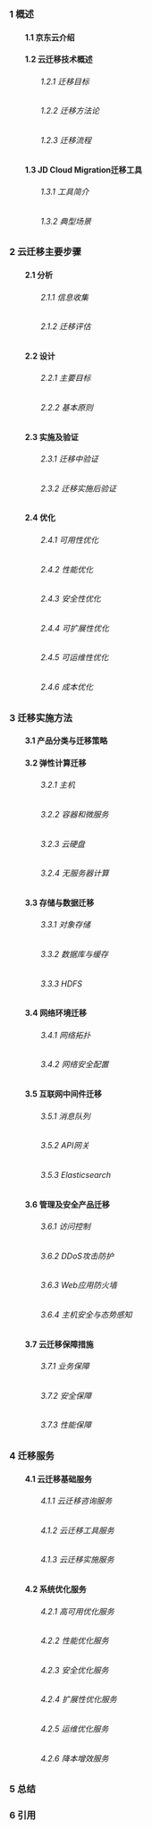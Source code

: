 ### 1	概述

#### 　　1.1	京东云介绍

#### 　　1.2	云迁移技术概述

###### 　　　　1.2.1	迁移目标

###### 　　　　1.2.2	迁移方法论

###### 　　　　1.2.3	迁移流程

#### 　　1.3	JD Cloud Migration迁移工具

###### 　　　　1.3.1	工具简介
###### 　　　　1.3.2	典型场景

### 2	云迁移主要步骤

#### 　　2.1	分析

###### 　　　　2.1.1	信息收集
###### 　　　　2.1.2	迁移评估

#### 　　2.2	设计

###### 　　　　2.2.1	主要目标
###### 　　　　2.2.2	基本原则

#### 　　2.3	实施及验证

###### 　　　　2.3.1	迁移中验证
###### 　　　　2.3.2	迁移实施后验证

#### 　　2.4	优化

###### 　　　　2.4.1	可用性优化
###### 　　　　2.4.2	性能优化
###### 　　　　2.4.3	安全性优化
###### 　　　　2.4.4	可扩展性优化
###### 　　　　2.4.5	可运维性优化
###### 　　　　2.4.6	成本优化

### 3	迁移实施方法

#### 　　3.1	产品分类与迁移策略

#### 　　3.2	弹性计算迁移

###### 　　　　3.2.1	主机
###### 　　　　3.2.2	容器和微服务
###### 　　　　3.2.3	云硬盘
###### 　　　　3.2.4	无服务器计算

#### 　　3.3	存储与数据迁移

###### 　　　　3.3.1	对象存储
###### 　　　　3.3.2	数据库与缓存
###### 　　　　3.3.3	HDFS

#### 　　3.4	网络环境迁移

###### 　　　　3.4.1	网络拓扑
###### 　　　　3.4.2	网络安全配置

#### 　　3.5	互联网中间件迁移

###### 　　　　3.5.1	消息队列
###### 　　　　3.5.2	API网关
###### 　　　　3.5.3	Elasticsearch

#### 　　3.6	管理及安全产品迁移

###### 　　　　3.6.1	访问控制
###### 　　　　3.6.2	DDoS攻击防护
###### 　　　　3.6.3	Web应用防火墙
###### 　　　　3.6.4	主机安全与态势感知

#### 　　3.7	云迁移保障措施

###### 　　　　3.7.1	业务保障
###### 　　　　3.7.2	安全保障
###### 　　　　3.7.3	性能保障

### 4	迁移服务

#### 　　4.1	云迁移基础服务

###### 　　　　4.1.1	云迁移咨询服务
###### 　　　　4.1.2	云迁移工具服务
###### 　　　　4.1.3	云迁移实施服务

#### 　　4.2	系统优化服务

###### 　　　　4.2.1	高可用优化服务
###### 　　　　4.2.2	性能优化服务
###### 　　　　4.2.3	安全优化服务
###### 　　　　4.2.4	扩展性优化服务
###### 　　　　4.2.5	运维优化服务
###### 　　　　4.2.6	降本增效服务

### 5	总结

### 6	引用
